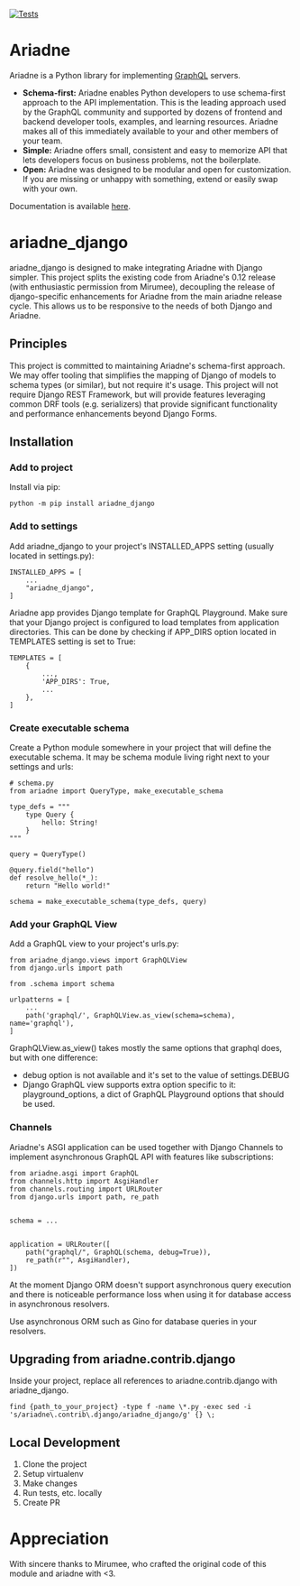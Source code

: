 [![Tests](https://github.com/reset-button/ariadne_django/actions/workflows/main.yml/badge.svg)](https://github.com/reset-button/ariadne_django/actions/workflows/main.yml)


# Ariadne

Ariadne is a Python library for implementing [GraphQL](http://graphql.github.io/) servers.

- **Schema-first:** Ariadne enables Python developers to use schema-first approach to the API implementation. This is the leading approach used by the GraphQL community and supported by dozens of frontend and backend developer tools, examples, and learning resources. Ariadne makes all of this immediately available to your and other members of your team.
- **Simple:** Ariadne offers small, consistent and easy to memorize API that lets developers focus on business problems, not the boilerplate.
- **Open:** Ariadne was designed to be modular and open for customization. If you are missing or unhappy with something, extend or easily swap with your own.

Documentation is available [here](https://ariadnegraphql.org).

# ariadne_django

ariadne_django is designed to make integrating Ariadne with Django simpler.
This project splits the existing code from Ariadne's 0.12 release (with enthusiastic permission from Mirumee), decoupling the release of django-specific enhancements for Ariadne from the main ariadne release cycle.
This allows us to be responsive to the needs of both Django and Ariadne.

## Principles

This project is committed to maintaining Ariadne's schema-first approach.  We may offer tooling that simplifies the mapping of Django of models to schema types (or similar), but not require it's usage.
This project will not require Django REST Framework, but will provide features leveraging common DRF tools (e.g. serializers) that provide significant functionality and performance enhancements beyond Django Forms.

## Installation

### Add to project

Install via pip:

`python -m pip install ariadne_django`

### Add to settings

Add ariadne_django to your project's INSTALLED_APPS setting (usually located in settings.py):

```
INSTALLED_APPS = [
    ...
    "ariadne_django",
]
```

Ariadne app provides Django template for GraphQL Playground. Make sure that your Django project is configured to load templates from application directories. This can be done by checking if APP_DIRS option located in TEMPLATES setting is set to True:

```
TEMPLATES = [
    {
        ...,
        'APP_DIRS': True,
        ...
    },
]
```

### Create executable schema

Create a Python module somewhere in your project that will define the executable schema. It may be schema module living right next to your settings and urls:

```
# schema.py
from ariadne import QueryType, make_executable_schema

type_defs = """
    type Query {
        hello: String!
    }
"""

query = QueryType()

@query.field("hello")
def resolve_hello(*_):
    return "Hello world!"

schema = make_executable_schema(type_defs, query)
```

### Add your GraphQL View

Add a GraphQL view to your project's urls.py:

```
from ariadne_django.views import GraphQLView
from django.urls import path

from .schema import schema

urlpatterns = [
    ...
    path('graphql/', GraphQLView.as_view(schema=schema), name='graphql'),
]
```

GraphQLView.as_view() takes mostly the same options that graphql does, but with one difference:
- debug option is not available and it's set to the value of settings.DEBUG
- Django GraphQL view supports extra option specific to it: playground_options, a dict of GraphQL Playground options that should be used.


### Channels

Ariadne's ASGI application can be used together with Django Channels to implement asynchronous GraphQL API with features like subscriptions:

```
from ariadne.asgi import GraphQL
from channels.http import AsgiHandler
from channels.routing import URLRouter
from django.urls import path, re_path


schema = ...


application = URLRouter([
    path("graphql/", GraphQL(schema, debug=True)),
    re_path(r"", AsgiHandler),
])
```

At the moment Django ORM doesn't support asynchronous query execution and there is noticeable performance loss when using it for database access in asynchronous resolvers.

Use asynchronous ORM such as Gino for database queries in your resolvers.

## Upgrading from ariadne.contrib.django

Inside your project, replace all references to ariadne.contrib.django with ariadne_django.

```
find {path_to_your_project} -type f -name \*.py -exec sed -i 's/ariadne\.contrib\.django/ariadne_django/g' {} \;
```

## Local Development

1. Clone the project
1. Setup virtualenv
1. Make changes
1. Run tests, etc. locally
1. Create PR

# Appreciation

With sincere thanks to Mirumee, who crafted the original code of this module and ariadne with <3.

